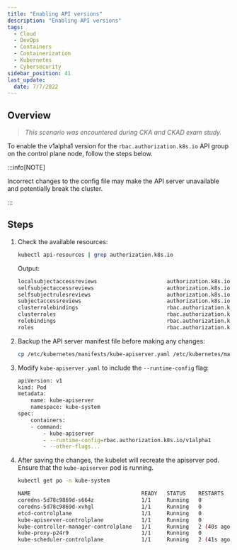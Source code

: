 ```yaml
---
title: "Enabling API versions"
description: "Enabling API versions"
tags:
  - Cloud
  - DevOps
  - Containers
  - Containerization
  - Kubernetes
  - Cybersecurity
sidebar_position: 41
last_update:
  date: 7/7/2022
---
```


## Overview 

> *This scenario was encountered during CKA and CKAD exam study.*

To enable the v1alpha1 version for the `rbac.authorization.k8s.io` API group on the control plane node, follow the steps below.

:::info[NOTE]

Incorrect changes to the config file may make the API server unavailable and potentially break the cluster.

:::


## Steps

1. Check the available resources:

    ```bash
    kubectl api-resources | grep authorization.k8s.io
    ```

    Output:

    ```bash
    localsubjectaccessreviews                      authorization.k8s.io/v1                true         LocalSubjectAccessReview
    selfsubjectaccessreviews                       authorization.k8s.io/v1                false        SelfSubjectAccessReview
    selfsubjectrulesreviews                        authorization.k8s.io/v1                false        SelfSubjectRulesReview
    subjectaccessreviews                           authorization.k8s.io/v1                false        SubjectAccessReview
    clusterrolebindings                            rbac.authorization.k8s.io/v1           false        ClusterRoleBinding
    clusterroles                                   rbac.authorization.k8s.io/v1           false        ClusterRole
    rolebindings                                   rbac.authorization.k8s.io/v1           true         RoleBinding
    roles                                          rbac.authorization.k8s.io/v1           true         Role  
    ```

2. Backup the API server manifest file before making any changes:

    ```bash
    cp /etc/kubernetes/manifests/kube-apiserver.yaml /etc/kubernetes/manifests/kube-apiserver.yaml.bak
    ```

3. Modify `kube-apiserver.yaml` to include the `--runtime-config` flag:

    ```bash
    apiVersion: v1
    kind: Pod
    metadata:
        name: kube-apiserver
        namespace: kube-system
    spec:
        containers:
        - command:
            - kube-apiserver
            - --runtime-config=rbac.authorization.k8s.io/v1alpha1
            - --other-flags...
    ```

4. After saving the changes, the kubelet will recreate the apiserver pod. Ensure that the `kube-apiserver` pod is running.

    ```bash
    kubectl get po -n kube-system
    ```

    ```bash
    NAME                                   READY   STATUS    RESTARTS      AGE
    coredns-5d78c9869d-s664z               1/1     Running   0             33m
    coredns-5d78c9869d-xvhgl               1/1     Running   0             33m
    etcd-controlplane                      1/1     Running   0             33m
    kube-apiserver-controlplane            1/1     Running   0             109s
    kube-controller-manager-controlplane   1/1     Running   2 (40s ago)   33m
    kube-proxy-p24r9                       1/1     Running   0             33m
    kube-scheduler-controlplane            1/1     Running   2 (41s ago)   33m 
    ```
